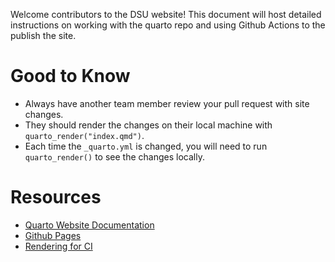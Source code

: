 Welcome contributors to the DSU website! 
This document will host detailed instructions on working with the quarto repo and using Github Actions to the publish the site. 

# Good to Know
- Always have another team member review your pull request with site changes. 
- They should render the changes on their local machine with `quarto_render("index.qmd")`. 
- Each time the `_quarto.yml` is changed, you will need to run `quarto_render()` to see the changes locally.

# Resources
- [Quarto Website Documentation](https://quarto.org/docs/websites/)
- [Github Pages](https://quarto.org/docs/publishing/github-pages.html)
- [Rendering for CI](https://quarto.org/docs/publishing/ci.html#rendering-for-ci)
